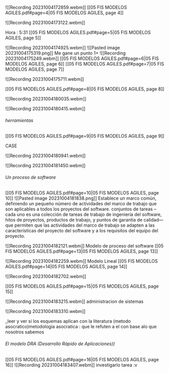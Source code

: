 
![[Recording 20231004172859.webm]]
[[05 FIS MODELOS AGILES.pdf#page=4|05 FIS MODELOS AGILES, page 4]]

![[Recording 20231004173122.webm]]

Hora : 5:31
[[05 FIS MODELOS AGILES.pdf#page=5|05 FIS MODELOS AGILES, page 5]]

![[Recording 20231004174925.webm]]
![[Pasted image 20231004175319.png]]
Me gane un punto 1+
![[Recording 20231004175249.webm]]
[[05 FIS MODELOS AGILES.pdf#page=6|05 FIS MODELOS AGILES, page 6]]
[[05 FIS MODELOS AGILES.pdf#page=7|05 FIS MODELOS AGILES, page 7]]

![[Recording 20231004175711.webm]]

[[05 FIS MODELOS AGILES.pdf#page=8|05 FIS MODELOS AGILES, page 8]]

![[Recording 20231004180035.webm]]


![[Recording 20231004180415.webm]]
###### herramientas
[[05 FIS MODELOS AGILES.pdf#page=9|05 FIS MODELOS AGILES, page 9]]

CASE

![[Recording 20231004180941.webm]]



![[Recording 20231004181450.webm]]

###### Un proceso de software 
[[05 FIS MODELOS AGILES.pdf#page=10|05 FIS MODELOS AGILES, page 10]]
![[Pasted image 20231004181838.png]]
Establece un marco común, definiendo un pequeño número de actividades del marco de trabajo que son aplicables a todos los proyectos del software. conjuntos de tareas – cada uno es una colección de tareas de trabajo de ingeniería del software, hitos de proyectos, productos de trabajo, y puntos de garantía de calidad— que permiten que las actividades del marco de trabajo se adapten a las características del proyecto del software y a los requisitos del equipo del proyecto.


![[Recording 20231004182121.webm]]
Modelo de proceso del software
[[05 FIS MODELOS AGILES.pdf#page=13|05 FIS MODELOS AGILES, page 13]]

![[Recording 20231004182259.webm]]
Modelo Lineal
[[05 FIS MODELOS AGILES.pdf#page=14|05 FIS MODELOS AGILES, page 14]]

![[Recording 20231004182702.webm]]

[[05 FIS MODELOS AGILES.pdf#page=15|05 FIS MODELOS AGILES, page 15]]


![[Recording 20231004183215.webm]]
administracion de sistemas 

![[Recording 20231004183310.webm]]

_leer y ver si los esquemas aplican con la literatura
(metodo asocratico)metodologia asocratica : que le refuten a el con base alo que nosotros sabemos

###### El modelo DRA (Desarrollo Rápido de Aplicaciones))
[[05 FIS MODELOS AGILES.pdf#page=16|05 FIS MODELOS AGILES, page 16]]
![[Recording 20231004183407.webm]]
investigarlo tarea :v 